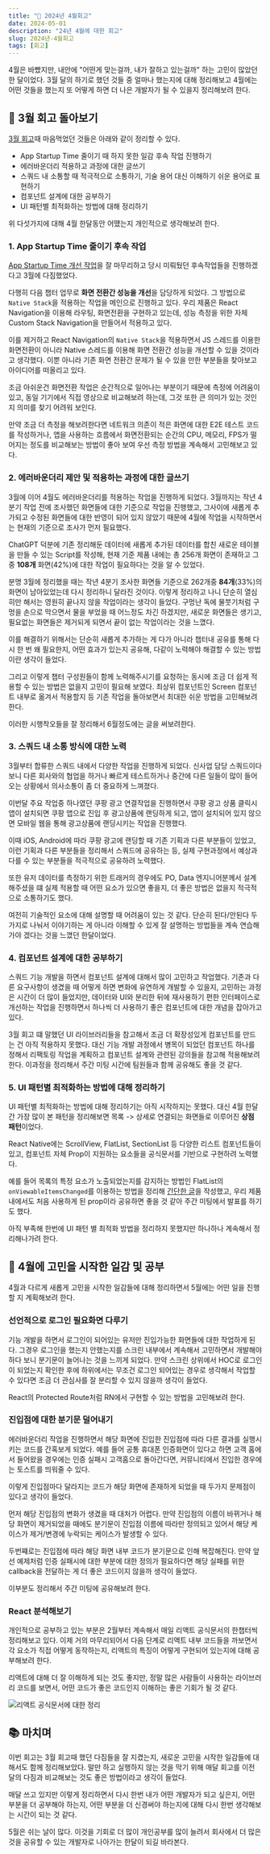 ```yaml
---
title: "🙌 2024년 4월회고"
date: 2024-05-01
description: "24년 4월에 대한 회고"
slug: 2024년-4월회고
tags: [회고]
---
```


4월은 바빴지만, 내안에 "어떤게 맞는걸까, 내가 잘하고 있는걸까" 하는 고민이 많았던 한 달이었다.
3월 달의 하기로 했던 것들 중 얼마나 했는지에 대해 정리해보고 4월에는 어떤 것들을 했는지 또 어떻게 하면 더 나은 개발자가 될 수 있을지 정리해보려 한다.

## 💪 3월 회고 돌아보기

[3월 회고](https://choi2021.github.io/2024-04-07-2024%EB%85%84-3%EC%9B%94%ED%9A%8C%EA%B3%A0/)때 마음먹었던 것들은 아래와 같이 정리할 수 있다.

- App Startup Time 줄이기 때 하지 못한 일감 후속 작업 진행하기
- 에러바운더리 적용하고 과정에 대한 글쓰기
- 스쿼드 내 소통할 때 적극적으로 소통하기, 기술 용어 대신 이해하기 쉬운 용어로 표현하기
- 컴포넌트 설계에 대한 공부하기
- UI 패턴별 최적화하는 방법에 대해 정리하기

위 다섯가지에 대해 4월 한달동안 어떘는지 개인적으로 생각해보려 한다.

### 1. App Startup Time 줄이기 후속 작업

[App Startup Time 개선 작업](https://choi2021.github.io/2024-03-30-App-StartUp-time-%EA%B0%9C%EC%84%A0/)을 잘 마무리하고 당시 미뤄뒀던 후속작업들을 진행하겠다고 3월에 다짐했었다.

다행히 다음 챕터 업무로 **화면 전환간 성능을 개선**을 담당하게 되었다. 그 방법으로 `Native Stack`을 적용하는 작업을 메인으로 진행하고 있다.
우리 제품은 React Navigation을 이용해 라우팅, 화면전환을 구현하고 있는데, 성능 측정을 위한 자체 Custom Stack Navigation을 만들어서 적용하고 있다.

이를 제거하고 React Navigation의 `Native Stack`을 적용하면서 JS 스레드를 이용한 화면전환이 아니라 Native 스레드를 이용해 화면 전환간 성능을 개선할 수 있을 것이라고 생각했다.
이뿐 아니라 기존 화면 전환간 문제가 될 수 있을 만한 부분들을 찾아보고 아이디어를 떠올리고 있다.

조금 아쉬운건 화면전환 작업은 순간적으로 일어나는 부분이기 때문에 측정에 어려움이 있고, 동일 기기에서 직접 영상으로 비교해보려 하는데, 그것 또한 큰 의미가 있는 것인지 의미를 찾기 어려워 보인다.

만약 조금 더 측정을 해보려한다면 네트워크 의존이 적은 화면에 대한 E2E 테스트 코드를 작성하거나, 앱을 사용하는 흐름에서 화면전환되는 순간의 CPU, 메모리, FPS가 떨어지는 정도를 비교해보는 방법이 좋아 보여 우선 측정 방법을 계속해서 고민해보고 있다.

### 2. 에러바운더리 제안 및 적용하는 과정에 대한 글쓰기

3월에 이어 4월도 에러바운더리를 적용하는 작업을 진행하게 되었다. 3월까지는 작년 4분기 작업 전에 조사했던 화면들에 대한 기준으로 작업을 진행했고, 그사이에 새롭게 추가되고 수정된 화면들에 대한 반영이 되어 있지 않았기 때문에 4월에 작업을 시작하면서는 현재의 기준으로 조사가 먼저 필요했다.

ChatGPT 덕분에 기존 정리해둔 데이터에 새롭게 추가된 데이터를 합친 새로운 테이블을 만들 수 있는 Script를 작성해, 현재 기준 제품 내에는 총 256개 화면이 존재하고 그중 **108개** 화면(42%)에 대한 작업이 필요하다는 것을 알 수 있었다.

분명 3월에 정리했을 때는 작년 4분기 조사한 화면들 기준으로 262개중 **84개**(33%)의 화면이 남아있었는데 다시 정리하니 달라진 것이다. 이렇게 정리하고 나니 단순히 열심히만 해서는 영원히 끝나지 않을 작업이라는 생각이 들었다.
구멍난 독에 물붓기처럼 구멍을 손으로 막으면서 물을 부었을 때 어느정도 차긴 하겠지만, 새로운 화면들은 생기고, 필요없는 화면들은 제거되게 되면서 끝이 없는 작업이라는 것을 느꼈다.

이를 해결하기 위해서는 단순히 새롭게 추가하는 게 다가 아니라 챕터내 공유를 통해 다시 한 번 왜 필요한지, 어떤 효과가 있는지 공유해, 다같이 노력해야 해결할 수 있는 방법이란 생각이 들었다.

그리고 이렇게 챕터 구성원들이 함께 노력해주시기를 요청하는 동시에 조금 더 쉽게 적용할 수 있는 방법은 없을지 고민이 필요해 보였다. 최상위 컴포넌트인 Screen 컴포넌트 내부로 옮겨서 적용할지 등 기존 작업을 돌아보면서 최대한 쉬운 방법을 고민해보려 한다.

이러한 시행착오들을 잘 정리해서 6월정도에는 글을 써보려한다.

### 3. 스쿼드 내 소통 방식에 대한 노력

3월부터 합류한 스쿼드 내에서 다양한 작업을 진행하게 되었다. 신사업 담당 스쿼드이다 보니 다른 회사와의 협업을 하거나 빠르게 테스트하거나 중간에 다른 일들이 많이 들어오는 상황에서 의사소통이 좀 더 중요하게 느껴졌다.

이번달 주요 작업중 하나였던 쿠팡 광고 연결작업을 진행하면서 쿠팡 광고 상품 클릭시 앱이 설치되면 쿠팡 앱으로 진입 후 광고상품에 랜딩하게 되고, 앱이 설치되어 있지 않으면 모바일 웹을 통해 광고상품에 랜딩시키는 작업을 진행했다.

이때 iOS, Android에 따라 쿠팡 광고에 랜딩할 때 기존 기획과 다른 부분들이 있었고, 이런 기획과 다른 부분들을 정리해서 스쿼드에 공유하는 등, 실제 구현과정에서 예상과 다를 수 있는 부분들을 적극적으로 공유하려 노력했다.

또한 유저 데이터를 측정하기 위한 트래커의 경우에도 PO, Data 엔지니어분께서 설계해주셨을 떄 실제 적용할 때 어떤 요소가 있으면 좋을지, 더 좋은 방법은 없을지 적극적으로 소통하기도 했다.

여전히 기술적인 요소에 대해 설명할 때 어려움이 있는 것 같다. 단순히 된다/안된다 두가지로 나눠서 이야기하는 게 아니라 이해할 수 있게 잘 설명하는 방법들을 계속 연습해가야 겠다는 것을 느꼈던 한달이었다.

### 4. 컴포넌트 설계에 대한 공부하기

스쿼드 기능 개발을 하면서 컴포넌트 설계에 대해서 많이 고민하고 작업했다.
기존과 다른 요구사항이 생겼을 때 어떻게 하면 변화에 유연하게 개발할 수 있을지, 고민하는 과정은 시간이 더 많이 들었지만, 데이터와 UI와 분리한 뒤에 재사용하기 편한 인터페이스로 개선하는 작업을 진행하면서 하나씩 더 사용하기 좋은 컴포넌트에 대한 개념을 잡아가고 있다.

3월 회고 떄 말했던 UI 라이브러리들을 참고해서 조금 더 확장성있게 컴포넌트를 만드는 건 아직 적용하지 못했다. 대신 기능 개발 과정에서 병목이 되었던 컴포넌트 하나를 정해서 리팩토링 작업을 계획하고 컴포넌트 설계와 관련된 강의들을 참고해 적용해보려한다.
이과정을 정리해서 주간 미팅 시간에 팀원들과 함께 공유해도 좋을 것 같다.

### 5. UI 패턴별 최적화하는 방법에 대해 정리하기

UI 패턴별 최적화하는 방법에 대해 정리하기는 아직 시작하지는 못했다. 대신 4월 한달간 가장 많이 본 패턴을 정리해보면 목록 -> 상세로 연결되는 화면들로 이루어진 **상점 패턴**이었다.

React Native에는 ScrollView, FlatList, SectionList 등 다양한 리스트 컴포넌트들이 있고, 컴포넌트 자체 Prop이 지원하는 요소들을 공식문서를 기반으로 구현하려 노력했다.

예를 들어 목록의 특정 요소가 노출되었는지를 감지하는 방법인 FlatList의 `onViewableItemsChanged`를 이용하는 방법을 정리해 [간단한 글](https://choi2021.github.io/2024-04-21-onViewableItemsChanged-%EC%9D%B4%ED%95%B4%ED%95%B4%EB%B3%B4%EA%B8%B0/)을 작성했고,
우리 제품내에서도 처음 사용하게 된 prop이라 공유하면 좋을 것 같아 주간 미팅에서 발표를 하기도 했다.

아직 부족해 한번에 UI 패턴 별 최적화 방법을 정리하지 못했지만 하나하나 계속해서 정리해나가려 한다.

## 🚀 4월에 고민을 시작한 일감 및 공부

4월과 다르게 새롭게 고민을 시작한 일감들에 대해 정리하면서 5월에는 어떤 일을 진행할 지 계획해보려 한다.

### 선언적으로 로그인 필요화면 다루기

기능 개발을 하면서 로그인이 되어있는 유저만 진입가능한 화면들에 대한 작업하게 된다. 그경우 로그인을 했는지 안했는지를 스크린 내부에서 계속해서 고민하면서 개발해야하다 보니 분기문이 늘어나는 것을 느끼게 되었다.
만약 스크린 상위에서 HOC로 로그인이 되었는지 확인한 후에 하위에서는 무조건 로그인 되어있는 경우로 생각해서 작업할 수 있다면 조금 더 관심사를 잘 분리할 수 있지 않을까 생각이 들었다.

React의 Protected Route처럼 RN에서 구현할 수 있는 방법을 고민해보려 한다.

### 진입점에 대한 분기문 덜어내기

에러바운더리 작업을 진행하면서 해당 화면에 진입한 진입점에 따라 다른 결과를 실행시키는 코드를 간혹보게 되었다.
예를 들어 공통 휴대폰 인증화면이 있다고 하면 고객 홈에서 들어왔을 경우에는 인증 실패시 고객홈으로 돌아간다면, 커뮤니티에서 진입한 경우에는 토스트를 띄워줄 수 있다.

이렇게 진입점마다 달라지는 코드가 해당 화면에 존재하게 되었을 때 두가지 문제점이 있다고 생각이 들었다.

먼저 해당 진입점의 변화가 생겼을 때 대처가 어렵다. 만약 진입점의 이름이 바뀌거나 해당 화면이 제거되었을 때에도 분기문이 진입점 이름에 따라만 정의되고 있어서 해당 케이스가 제거/변경에 누락되는 케이스가 발생할 수 있다.

두번쨰로는 진입점에 따라 해당 화면 내부 코드가 분기문으로 인해 복잡해진다. 만약 앞선 예제처럼 인증 실패시에 대한 부분에 대한 정의가 필요하다면 해당 실패를 위한 callback을 전달하는 게 더 좋은 코드이지 않을까 생각이 들었다.

이부분도 정리해서 주간 미팅에 공유해보려 한다.

### React 분석해보기

개인적으로 공부하고 있는 부분은 2월부터 계속해서 매일 리액트 공식문서의 한챕터씩 정리해보고 있다. 이제 거의 마무리되어서 다음 단계로 리액트 내부 코드들을 까보면서 각 요소가 직접 어떻게 동작하는지,
리액트의 특징이 어떻게 구현되어 있는지에 대해 공부해보려 한다.

리액트에 대해 더 잘 이해하게 되는 것도 좋지만, 정말 많은 사람들이 사용하는 라이브러리 코드를 보면서, 어떤 코드가 좋은 코드인지 이해하는 좋은 기회가 될 것 같다.

![리액트 공식문서에 대한 정리](리액트-정리.png)

## 📚 마치며

이번 회고는 3월 회고때 했던 다짐들을 잘 지켰는지, 새로운 고민을 시작한 일감들에 대해서도 함께 정리해보았다.
말만 하고 실행하지 않는 것을 막기 위해 매달 회고를 이전 달의 다짐과 비교해보는 것도 좋은 방법이라고 생각이 들었다.

매달 쓰고 있지만 이렇게 정리하면서 다시 한번 내가 어떤 개발자가 되고 싶은지, 어떤 부분을 더 공부해야 하는지, 어떤 부분을 더 신경써야 하는지에 대해 다시 한번 생각해보는 시간이 되는 것 같다.

5월은 쉬는 날이 많다. 이것을 기회로 더 많이 개인공부를 많이 늘려서 회사에서 더 많은 것을 공유할 수 있는 개발자로 나아가는 한달이 되길 바라본다.
